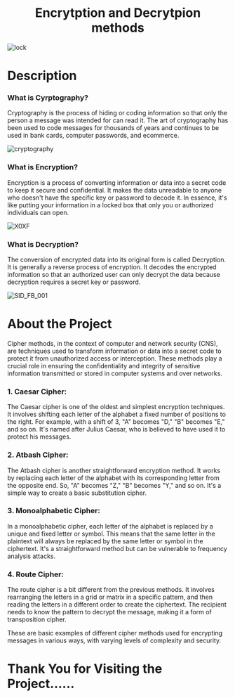 <h1 align="center">Encrytption and Decrytpion methods</h1>

![lock](https://github.com/Roopak2498/Encryption-Decryption-Algorithms-Project/assets/114271093/271e9d1f-50ca-4438-b3a7-819efc152411)


<h1>Description</h1>

<h3>What is Cyrptography?</h3>
<p>Cryptography is the process of hiding or coding information so that only the person a message was intended for can read it. The art of cryptography has been used to code messages for thousands of years and continues to be used in bank cards, computer passwords, and ecommerce.</p>


![cryptography](https://github.com/Roopak2498/Encryption-Decryption-Algorithms-Project/assets/114271093/48c628d2-036e-49a3-96bd-79adba7a1e84)

<h3>What is Encryption?</h3>
<p>Encryption is a process of converting information or data into a secret code to keep it secure and confidential. It makes the data unreadable to anyone who doesn't have the specific key or password to decode it. In essence, it's like putting your information in a locked box that only you or authorized individuals can open.</p>

![X0XF](https://github.com/Roopak2498/Encryption-Decryption-Algorithms-Project/assets/114271093/9700ba49-b7f7-4ebd-a411-22fb8fe221fc)

<h3>What is Decryption?</h3>
<p>The conversion of encrypted data into its original form is called Decryption. It is generally a reverse process of encryption. It decodes the encrypted information so that an authorized user can only decrypt the data because decryption requires a secret key or password.</p>

![SID_FB_001](https://github.com/Roopak2498/Encryption-Decryption-Algorithms-Project/assets/114271093/ed981ee4-2d68-4529-8028-9b3051941541)

<h1>About the Project</h1>
<p>Cipher methods, in the context of computer and network security (CNS), are techniques used to transform information or data into a secret code to protect it from unauthorized access or interception. These methods play a crucial role in ensuring the confidentiality and integrity of sensitive information transmitted or stored in computer systems and over networks.</p>
   <h3>1. Caesar Cipher:</h3> <p>The Caesar cipher is one of the oldest and simplest encryption techniques. It involves shifting each letter of the alphabet a fixed number of positions to the right. For example, with a shift of 3, "A" becomes "D," "B" becomes "E," and so on. It's named after Julius Caesar, who is believed to have used it to protect his messages.</p>
    <h3>2. Atbash Cipher:</h3> <p>The Atbash cipher is another straightforward encryption method. It works by replacing each letter of the alphabet with its corresponding letter from the opposite end. So, "A" becomes "Z," "B" becomes "Y," and so on. It's a simple way to create a basic substitution cipher.</p>
     <h3>3. Monoalphabetic Cipher:</h3> <p> In a monoalphabetic cipher, each letter of the alphabet is replaced by a unique and fixed letter or symbol. This means that the same letter in the plaintext will always be replaced by the same letter or symbol in the ciphertext. It's a straightforward method but can be vulnerable to frequency analysis attacks.</p>
      <h3>4. Route Cipher:</h3>  <p>The route cipher is a bit different from the previous methods. It involves rearranging the letters in a grid or matrix in a specific pattern, and then reading the letters in a different order to create the ciphertext. The recipient needs to know the pattern to decrypt the message, making it a form of transposition cipher.</p>

<p>These are basic examples of different cipher methods used for encrypting messages in various ways, with varying levels of complexity and security.</p>

<h1>Thank You for Visiting the Project......</h1>




